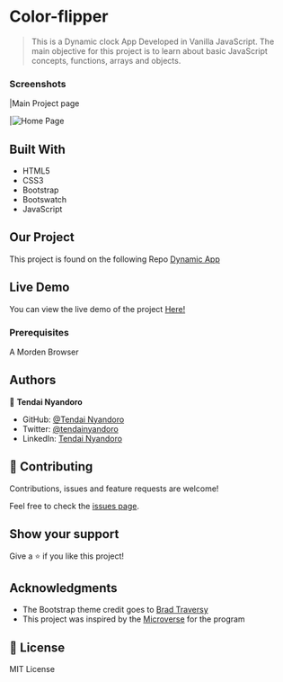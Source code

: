 # Color-flipper

> This is a Dynamic clock App Developed in Vanilla JavaScript. The main objective for this project is to learn about basic JavaScript concepts, functions, arrays and objects.

### Screenshots

|Main Project page

|![Home Page]()

## Built With

- HTML5
- CSS3
- Bootstrap
- Bootswatch
- JavaScript

## Our Project

This project is found on the following Repo [Dynamic App](https://github.com/tnyandoro/dynamic-landing-page/tree/main/)

## Live Demo

You can view the live demo of the project [Here!](http://tendainyandoro.me/dynamic-landing-page/.)

### Prerequisites

A Morden Browser


## Authors

👤 **Tendai Nyandoro**

- GitHub: [@Tendai Nyandoro](https://github.com/tnyandoro)
- Twitter: [@tendainyandoro](https://twitter.com/tendainyandoro)
- LinkedIn: [Tendai Nyandoro](https://www.linkedin.com/in/tendai-nyandoro/)

## 🤝 Contributing

Contributions, issues and feature requests are welcome!

Feel free to check the [issues page](https://github.com/tnyandoro/library/issues).

## Show your support

Give a ⭐️ if you like this project!

## Acknowledgments

- The Bootstrap theme credit goes to [Brad Traversy](https://bradtraversy.com/)
- This project was inspired by the [Microverse](https://www.microverse.org/) for the  program


## 📝 License

MIT License


